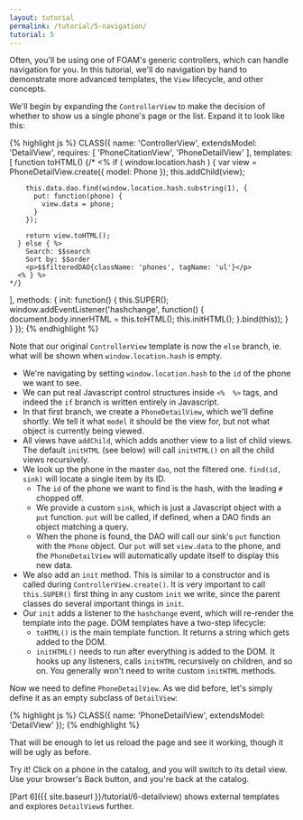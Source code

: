 ```yaml
---
layout: tutorial
permalink: /tutorial/5-navigation/
tutorial: 5
---
```


Often, you'll be using one of FOAM's generic controllers, which can handle
navigation for you. In this tutorial, we'll do navigation by hand to demonstrate
more advanced templates, the `View` lifecycle, and other concepts.

We'll begin by expanding the `ControllerView` to make the decision of whether to
show us a single phone's page or the list. Expand it to look like this:

{% highlight js %}
CLASS({
  name: 'ControllerView',
  extendsModel: 'DetailView',
  requires: [
    'PhoneCitationView',
    'PhoneDetailView'
  ],
  templates: [
    function toHTML() {/*
      <% if ( window.location.hash ) {
        var view = PhoneDetailView.create({ model: Phone });
        this.addChild(view);

        this.data.dao.find(window.location.hash.substring(1), {
          put: function(phone) {
            view.data = phone;
          }
        });

        return view.toHTML();
      } else { %>
        Search: $$search
        Sort by: $$order
        <p>$$filteredDAO{className: 'phones', tagName: 'ul'}</p>
      <% } %>
    */}
  ],
  methods: {
    init: function() {
      this.SUPER();
      window.addEventListener('hashchange', function() {
        document.body.innerHTML = this.toHTML();
        this.initHTML();
      }.bind(this));
    }
  }
});
{% endhighlight %}

Note that our original `ControllerView` template is now the `else` branch, ie.
what will be shown when `window.location.hash` is empty.

- We're navigating by setting `window.location.hash` to the `id` of the phone we
  want to see.
- We can put real Javascript control structures inside `<%  %>` tags, and indeed
  the `if` branch is written entirely in Javascript.
- In that first branch, we create a `PhoneDetailView`, which we'll define
  shortly. We tell it what `model` it should be the view for, but not what
  object is currently being viewed.
- All views have `addChild`, which adds another view to a list of child views.
  The default `initHTML` (see below) will call `initHTML()` on all the child
  views recursively.
- We look up the phone in the master `dao`, not the filtered one.
  `find(id, sink)` will locate a single item by its ID.
    - The `id` of the phone we want to find is the hash, with the leading `#`
      chopped off.
    - We provide a custom `sink`, which is just a Javascript object with a `put`
      function. `put` will be called, if defined, when a DAO finds an object
      matching a query.
    - When the phone is found, the DAO will call our sink's `put` function with
      the `Phone` object. Our `put` will set `view.data` to the phone, and the
      `PhoneDetailView` will automatically update itself to display this new
      data.
- We also add an `init` method. This is similar to a constructor and is called
  during `ControllerView.create()`. It is very important to call `this.SUPER()`
  first thing in any custom `init` we write, since the parent classes do several
  important things in `init`.
- Our `init` adds a listener to the `hashchange` event, which will re-render the
  template into the page. DOM templates have a two-step lifecycle:
    - `toHTML()` is the main template function. It returns a string which gets
      added to the DOM.
    - `initHTML()` needs to run after everything is added to the DOM. It hooks
      up any listeners, calls `initHTML` recursively on children, and so on. You
      generally won't need to write custom `initHTML` methods.


Now we need to define `PhoneDetailView`. As we did before, let's simply define
it as an empty subclass of `DetailView`:

{% highlight js %}
CLASS({
  name: 'PhoneDetailView',
  extendsModel: 'DetailView'
});
{% endhighlight %}

That will be enough to let us reload the page and see it working, though it will
be ugly as before.

Try it! Click on a phone in the catalog, and you will switch to its detail view.
Use your browser's Back button, and you're back at the catalog.

[Part 6]({{ site.baseurl }}/tutorial/6-detailview) shows external templates and
explores `DetailView`s further.

